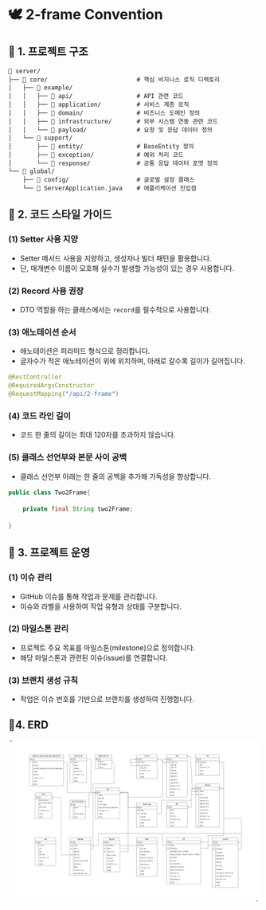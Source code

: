 # 🕊️ 2-frame Convention

## 🌿 1. 프로젝트 구조
```plaintext
📂 server/
├── 📂 core/                         # 핵심 비지니스 로직 디렉토리
│   ├── 📂 example/
│   │   ├── 📂 api/                  # API 관련 코드
│   │   ├── 📂 application/          # 서비스 계층 로직
│   │   ├── 📂 domain/               # 비즈니스 도메인 정의
│   │   ├── 📂 infrastructure/       # 외부 시스템 연동 관련 코드
│   │   └── 📂 payload/              # 요청 및 응답 데이터 정의           
│   └── 📂 support/
│       ├── 📂 entity/               # BaseEntity 정의
│       ├── 📂 exception/            # 예외 처리 코드
│       └── 📂 response/             # 공통 응답 데이터 포맷 정의
└── 📂 global/
    ├── 📂 config/                   # 글로벌 설정 클래스
    └── 🌱 ServerApplication.java    # 애플리케이션 진입점
```

## 🌿 2. 코드 스타일 가이드
### (1) Setter 사용 지양
- Setter 메서드 사용을 지양하고, 생성자나 빌더 패턴을 활용합니다.
- 단, 매개변수 이름이 모호해 실수가 발생할 가능성이 있는 경우 사용합니다.

### (2) Record 사용 권장
- DTO 역할을 하는 클래스에서는 `record`를 필수적으로 사용합니다.

### (3) 애노테이션 순서
- 애노테이션은 피라미드 형식으로 정리합니다.
- 글자수가 적은 애노테이션이 위에 위치하며, 아래로 갈수록 길이가 길어집니다.
```java
@RestController
@RequiredArgsConstructor
@RequestMapping("/api/2-frame")
```

### (4) 코드 라인 길이
- 코드 한 줄의 길이는 최대 120자를 초과하지 않습니다.

### (5) 클래스 선언부와 본문 사이 공백
- 클래스 선언부 아래는 한 줄의 공백을 추가해 가독성을 향상합니다.
```java
public class Two2Frame{
    
    private final String two2Frame;
    
}
```

## 🌿 3. 프로젝트 운영
### (1) 이슈 관리
- GitHub 이슈를 통해 작업과 문제를 관리합니다.
- 이슈와 라벨을 사용하여 작업 유형과 상태를 구분합니다.

### (2) 마일스톤 관리
- 프로젝트 주요 목표를 마일스톤(milestone)으로 정의합니다.
- 해당 마일스톤과 관련된 이슈(issue)를 연결합니다.

### (3) 브랜치 생성 규칙
- 작업은 이슈 번호를 기반으로 브랜치를 생성하여 진행합니다.

## 🌿4. ERD
![frame2_20250115.drawio.png](img/frame2_20250115.drawio.png)